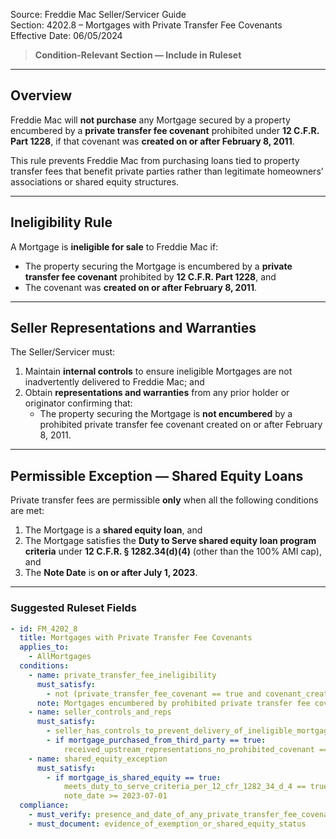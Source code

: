 Source: Freddie Mac Seller/Servicer Guide  
Section: 4202.8 – Mortgages with Private Transfer Fee Covenants  
Effective Date: 06/05/2024  

> **Condition-Relevant Section — Include in Ruleset**

---

## Overview
Freddie Mac will **not purchase** any Mortgage secured by a property encumbered by a **private transfer fee covenant** prohibited under **12 C.F.R. Part 1228**, if that covenant was **created on or after February 8, 2011**.

This rule prevents Freddie Mac from purchasing loans tied to property transfer fees that benefit private parties rather than legitimate homeowners’ associations or shared equity structures.

---

## Ineligibility Rule
A Mortgage is **ineligible for sale** to Freddie Mac if:

- The property securing the Mortgage is encumbered by a **private transfer fee covenant** prohibited by **12 C.F.R. Part 1228**, and  
- The covenant was **created on or after February 8, 2011**.

---

## Seller Representations and Warranties
The Seller/Servicer must:

1. Maintain **internal controls** to ensure ineligible Mortgages are not inadvertently delivered to Freddie Mac; and  
2. Obtain **representations and warranties** from any prior holder or originator confirming that:  
   - The property securing the Mortgage is **not encumbered** by a prohibited private transfer fee covenant created on or after February 8, 2011.

---

## Permissible Exception — Shared Equity Loans
Private transfer fees are permissible **only** when all the following conditions are met:

1. The Mortgage is a **shared equity loan**, and  
2. The Mortgage satisfies the **Duty to Serve shared equity loan program criteria** under **12 C.F.R. § 1282.34(d)(4)** (other than the 100% AMI cap), and  
3. The **Note Date** is **on or after July 1, 2023**.

---

### Suggested Ruleset Fields

```yaml
- id: FM_4202_8
  title: Mortgages with Private Transfer Fee Covenants
  applies_to:
    - AllMortgages
  conditions:
    - name: private_transfer_fee_ineligibility
      must_satisfy:
        - not (private_transfer_fee_covenant == true and covenant_creation_date >= 2011-02-08)
      note: Mortgages encumbered by prohibited private transfer fee covenants under 12 C.F.R. Part 1228 are ineligible for sale.
    - name: seller_controls_and_reps
      must_satisfy:
        - seller_has_controls_to_prevent_delivery_of_ineligible_mortgages == true
        - if mortgage_purchased_from_third_party == true:
            received_upstream_representations_no_prohibited_covenant == true
    - name: shared_equity_exception
      must_satisfy:
        - if mortgage_is_shared_equity == true:
            meets_duty_to_serve_criteria_per_12_cfr_1282_34_d_4 == true
            note_date >= 2023-07-01
  compliance:
    - must_verify: presence_and_date_of_any_private_transfer_fee_covenant
    - must_document: evidence_of_exemption_or_shared_equity_status
